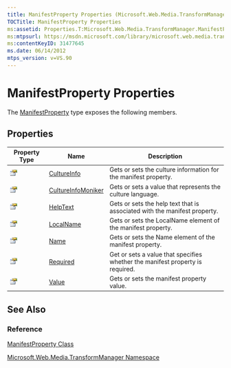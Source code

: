 ```yaml
---
title: ManifestProperty Properties (Microsoft.Web.Media.TransformManager)
TOCTitle: ManifestProperty Properties
ms:assetid: Properties.T:Microsoft.Web.Media.TransformManager.ManifestProperty
ms:mtpsurl: https://msdn.microsoft.com/library/microsoft.web.media.transformmanager.manifestproperty_properties(v=VS.90)
ms:contentKeyID: 31477645
ms.date: 06/14/2012
mtps_version: v=VS.90
---
```


# ManifestProperty Properties

The [ManifestProperty](manifestproperty-class-microsoft-web-media-transformmanager.md) type exposes the following members.

## Properties

|Property Type|Name|Description|
|--- |--- |--- |
|![Public property](images/Hh125762.pubproperty(en-us,VS.90).gif "Public property")|[CultureInfo](manifestproperty-cultureinfo-property-microsoft-web-media-transformmanager.md)|Gets or sets the culture information for the manifest property.|
|![Public property](images/Hh125762.pubproperty(en-us,VS.90).gif "Public property")|[CultureInfoMoniker](manifestproperty-cultureinfomoniker-property-microsoft-web-media-transformmanager.md)|Gets or sets a value that represents the culture language.|
|![Public property](images/Hh125762.pubproperty(en-us,VS.90).gif "Public property")|[HelpText](manifestproperty-helptext-property-microsoft-web-media-transformmanager.md)|Gets or sets the help text that is associated with the manifest property.|
|![Public property](images/Hh125762.pubproperty(en-us,VS.90).gif "Public property")|[LocalName](manifestproperty-localname-property-microsoft-web-media-transformmanager.md)|Gets or sets the LocalName element of the manifest property.|
|![Public property](images/Hh125762.pubproperty(en-us,VS.90).gif "Public property")|[Name](manifestproperty-name-property-microsoft-web-media-transformmanager.md)|Gets or sets the Name element of the manifest property.|
|![Public property](images/Hh125762.pubproperty(en-us,VS.90).gif "Public property")|[Required](manifestproperty-required-property-microsoft-web-media-transformmanager.md)|Get or sets a value that specifies whether the manifest property is required.|
|![Public property](images/Hh125762.pubproperty(en-us,VS.90).gif "Public property")|[Value](manifestproperty-value-property-microsoft-web-media-transformmanager.md)|Gets or sets the manifest property value.|

## See Also

### Reference

[ManifestProperty Class](manifestproperty-class-microsoft-web-media-transformmanager.md)

[Microsoft.Web.Media.TransformManager Namespace](microsoft-web-media-transformmanager-namespace.md)
